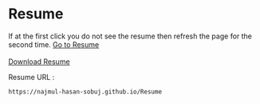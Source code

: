 # Resume

If at the first click you do not see the resume then refresh the page for the second time.
<a target="_blank" href="https://najmul-hasan-sobuj.github.io/Resume" data-view-component="true" class="Link--primary text-bold mx-2">
    Go to Resume
</a>  <br> <br>
<a data-permalink-href="/Najmul-Hasan-Sobuj/Resume/raw/bfaddf89a57ec87e4259738ee7a97c0e37a6ab34/MD.Najmul_Hasan_cv.pdf.pdf" href="/Najmul-Hasan-Sobuj/Resume/raw/main/MD.Najmul_Hasan_cv.pdf.pdf" id="raw-url" data-view-component="true" class="js-permalink-replaceable-link btn-sm btn BtnGroup-item">  Download Resume
</a>

Resume URL :
```
https://najmul-hasan-sobuj.github.io/Resume
```
